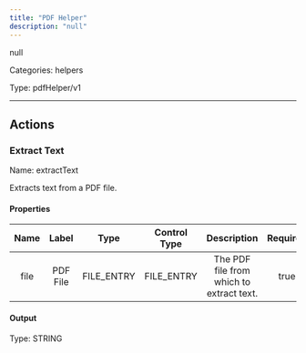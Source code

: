 ```yaml
---
title: "PDF Helper"
description: "null"
---
```


null


Categories: helpers


Type: pdfHelper/v1

<hr />




## Actions


### Extract Text
Name: extractText

Extracts text from a PDF file.

#### Properties

|      Name       |      Label     |     Type     |     Control Type     |     Description     |     Required        |
|:--------------:|:--------------:|:------------:|:--------------------:|:-------------------:|:-------------------:|
| file | PDF File | FILE_ENTRY | FILE_ENTRY  |  The PDF file from which to extract text.  |  true  |


#### Output



Type: STRING









